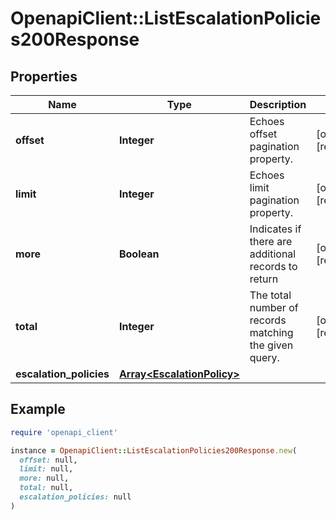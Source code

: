 # OpenapiClient::ListEscalationPolicies200Response

## Properties

| Name | Type | Description | Notes |
| ---- | ---- | ----------- | ----- |
| **offset** | **Integer** | Echoes offset pagination property. | [optional][readonly] |
| **limit** | **Integer** | Echoes limit pagination property. | [optional][readonly] |
| **more** | **Boolean** | Indicates if there are additional records to return | [optional][readonly] |
| **total** | **Integer** | The total number of records matching the given query. | [optional][readonly] |
| **escalation_policies** | [**Array&lt;EscalationPolicy&gt;**](EscalationPolicy.md) |  |  |

## Example

```ruby
require 'openapi_client'

instance = OpenapiClient::ListEscalationPolicies200Response.new(
  offset: null,
  limit: null,
  more: null,
  total: null,
  escalation_policies: null
)
```


